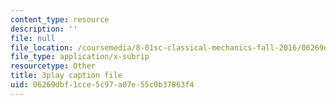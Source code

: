 ```yaml
---
content_type: resource
description: ''
file: null
file_location: /coursemedia/8-01sc-classical-mechanics-fall-2016/06269dbf1cce5c97a07e55c0b37863f4_3V5y9uq5au0.vtt
file_type: application/x-subrip
resourcetype: Other
title: 3play caption file
uid: 06269dbf-1cce-5c97-a07e-55c0b37863f4
---
```

